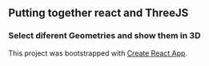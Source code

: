 
## Putting together react and ThreeJS

### Select diferent Geometries and show them in 3D

This project was bootstrapped with [Create React App](https://github.com/facebook/create-react-app).





